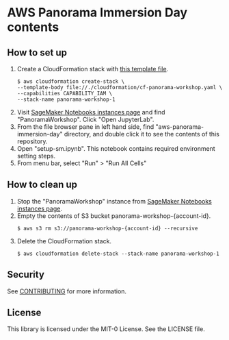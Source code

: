 # AWS Panorama Immersion Day contents

## How to set up

1. Create a CloudFormation stack with [this template file](./cloudformation/cf-panorama-workshop.yaml).
    ```
    $ aws cloudformation create-stack \
    --template-body file://./cloudformation/cf-panorama-workshop.yaml \
    --capabilities CAPABILITY_IAM \
    --stack-name panorama-workshop-1
    ```
1. Visit [SageMaker Notebooks instances page](https://console.aws.amazon.com/sagemaker/home#/notebook-instances) and find "PanoramaWorkshop". Click "Open JupyterLab".
1. From the file browser pane in left hand side, find "aws-panorama-immersion-day" directory, and double click it to see the contents of this repository.
1. Open "setup-sm.ipynb". This notebook contains required environment setting steps.
1. From menu bar, select "Run" > "Run All Cells"


## How to clean up

1. Stop the "PanoramaWorkshop" instance from [SageMaker Notebooks instances page](https://console.aws.amazon.com/sagemaker/home#/notebook-instances).
1. Empty the contents of S3 bucket panorama-workshop-{account-id}.
    ```
    $ aws s3 rm s3://panorama-workshop-{account-id} --recursive
    ```
1. Delete the CloudFormation stack.
    ```
    $ aws cloudformation delete-stack --stack-name panorama-workshop-1
    ```

## Security

See [CONTRIBUTING](CONTRIBUTING.md#security-issue-notifications) for more information.

## License

This library is licensed under the MIT-0 License. See the LICENSE file.
